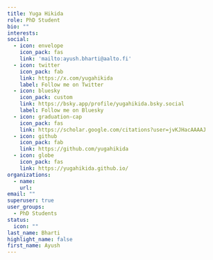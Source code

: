 ```yaml
---
title: Yuga Hikida
role: PhD Student 
bio: ""
interests:
social:
  - icon: envelope
    icon_pack: fas
    link: 'mailto:ayush.bharti@aalto.fi'
  - icon: twitter
    icon_pack: fab
    link: https://x.com/yugahikida
    label: Follow me on Twitter
  - icon: bluesky
    icon_pack: custom
    link: https://bsky.app/profile/yugahikida.bsky.social
    label: Follow me on Bluesky
  - icon: graduation-cap
    icon_pack: fas
    link: https://scholar.google.com/citations?user=jvKJHacAAAAJ
  - icon: github
    icon_pack: fab
    link: https://github.com/yugahikida
  - icon: globe
    icon_pack: fas
    link: https://yugahikida.github.io/
organizations:
  - name: 
    url: 
email: ""
superuser: true
user_groups:
  - PhD Students
status:
  icon: ""
last_name: Bharti
highlight_name: false
first_name: Ayush
---
```

